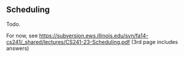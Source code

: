 ## Scheduling
Todo.

For now, see 
https://subversion.ews.illinois.edu/svn/fa14-cs241/_shared/lectures/CS241-23-Scheduling.pdf
(3rd page includes answers)